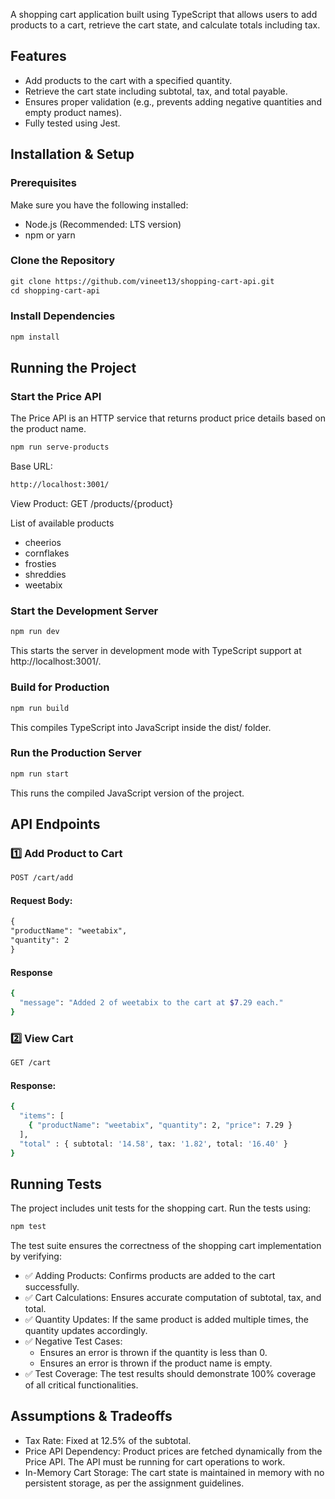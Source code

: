 A shopping cart application built using TypeScript that allows users to add products to a cart, retrieve the cart state, and calculate totals including tax.

## Features

- Add products to the cart with a specified quantity.
- Retrieve the cart state including subtotal, tax, and total payable.
- Ensures proper validation (e.g., prevents adding negative quantities and empty product names).
- Fully tested using Jest.

## Installation & Setup

### Prerequisites

Make sure you have the following installed:

- Node.js (Recommended: LTS version)
- npm or yarn

### Clone the Repository

```md
git clone https://github.com/vineet13/shopping-cart-api.git
cd shopping-cart-api
```

### Install Dependencies

```md
npm install
```

## Running the Project

### Start the Price API

The Price API is an HTTP service that returns product price details based on the product name.

```md
npm run serve-products
```

Base URL:

```sh
http://localhost:3001/
```

View Product: GET /products/{product}

List of available products

- cheerios
- cornflakes
- frosties
- shreddies
- weetabix

### Start the Development Server

```md
npm run dev
```

This starts the server in development mode with TypeScript support at http://localhost:3001/.

### Build for Production

```md
npm run build
```

This compiles TypeScript into JavaScript inside the dist/ folder.

### Run the Production Server

```md
npm run start
```

This runs the compiled JavaScript version of the project.

## API Endpoints

### 1️⃣ Add Product to Cart

```md
POST /cart/add
```

#### Request Body:

```md
{
"productName": "weetabix",
"quantity": 2
}
```

#### Response

```sh
{
  "message": "Added 2 of weetabix to the cart at $7.29 each."
}
```

### 2️⃣ View Cart

```sh
GET /cart
```

#### Response:

```sh
{
  "items": [
    { "productName": "weetabix", "quantity": 2, "price": 7.29 }
  ],
  "total" : { subtotal: '14.58', tax: '1.82', total: '16.40' }
}
```

## Running Tests

The project includes unit tests for the shopping cart. Run the tests using:

```sh
npm test
```

The test suite ensures the correctness of the shopping cart implementation by verifying:

- ✅ Adding Products: Confirms products are added to the cart successfully.
- ✅ Cart Calculations: Ensures accurate computation of subtotal, tax, and total.
- ✅ Quantity Updates: If the same product is added multiple times, the quantity updates accordingly.
- ✅ Negative Test Cases:
  - Ensures an error is thrown if the quantity is less than 0.
  - Ensures an error is thrown if the product name is empty.
- ✅ Test Coverage: The test results should demonstrate 100% coverage of all critical functionalities.

## Assumptions & Tradeoffs

- Tax Rate: Fixed at 12.5% of the subtotal.
- Price API Dependency: Product prices are fetched dynamically from the Price API. The API must be running for cart operations to work.
- In-Memory Cart Storage: The cart state is maintained in memory with no persistent storage, as per the assignment guidelines.
